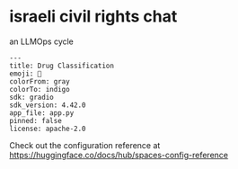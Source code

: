 # israeli civil rights chat
an LLMOps cycle 


```
---
title: Drug Classification
emoji: 🚀
colorFrom: gray
colorTo: indigo
sdk: gradio
sdk_version: 4.42.0
app_file: app.py
pinned: false
license: apache-2.0
```

Check out the configuration reference at https://huggingface.co/docs/hub/spaces-config-reference
    
